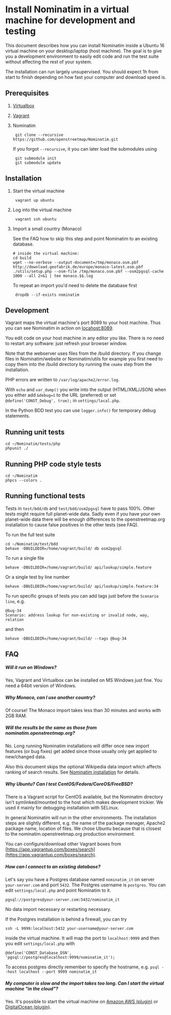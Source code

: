 # Install Nominatim in a virtual machine for development and testing

This document describes how you can install Nominatim inside a Ubuntu 16
virtual machine on your desktop/laptop (host machine). The goal is to give
you a development environment to easily edit code and run the test suite
without affecting the rest of your system. 

The installation can run largely unsupervised. You should expect 1h from
start to finish depending on how fast your computer and download speed
is.

## Prerequisites

1. [Virtualbox](https://www.virtualbox.org/wiki/Downloads)

2. [Vagrant](https://www.vagrantup.com/downloads.html)

3. Nominatim 

        git clone --recursive https://github.com/openstreetmap/Nominatim.git

    If you forgot `--recursive`, it you can later load the submodules using
    
        git submodule init
        git submodule update



## Installation

1. Start the virtual machine

        vagrant up ubuntu

2. Log into the virtual machine

        vagrant ssh ubuntu

3. Import a small country (Monaco)
    
    See the FAQ how to skip this step and point Nominatim to an existing database.

      ```
      # inside the virtual machine:
      cd build
      wget --no-verbose --output-document=/tmp/monaco.osm.pbf http://download.geofabrik.de/europe/monaco-latest.osm.pbf
      ./utils/setup.php --osm-file /tmp/monaco.osm.pbf --osm2pgsql-cache 1000 --all 2>&1 | tee monaco.$$.log
      ```

    To repeat an import you'd need to delete the database first

        dropdb --if-exists nominatim



## Development

Vagrant maps the virtual machine's port 8089 to your host machine. Thus you can
see Nominatim in action on [locahost:8089](http://localhost:8089/nominatim/).

You edit code on your host machine in any editor you like. There is no need to
restart any software: just refresh your browser window.

Note that the webserver uses files from the /build directory. If you change
files in Nominatim/website or Nominatim/utils for example you first need to
copy them into the /build directory by running the `cmake` step from the
installation.

PHP errors are written to `/var/log/apache2/error.log`.

With `echo` and `var_dump()` you write into the output (HTML/XML/JSON) when
you either add `&debug=1` to the URL (preferred) or set
`@define('CONST_Debug', true);` in `settings/local.php`.

In the Python BDD test you can use `logger.info()` for temporary debug
statements.



## Running unit tests

    cd ~/Nominatim/tests/php
    phpunit ./


## Running PHP code style tests

    cd ~/Nominatim
    phpcs --colors .


## Running functional tests

Tests in `test/bdd/db` and `test/bdd/osm2pgsql` have to pass 100%. Other
tests might require full planet-wide data. Sadly even if you have your own
planet-wide data there will be enough differences to the openstreetmap.org
installation to cause false positives in the other tests (see FAQ). 

To run the full test suite

    cd ~/Nominatim/test/bdd
    behave -DBUILDDIR=/home/vagrant/build/ db osm2pgsql

To run a single file

    behave -DBUILDDIR=/home/vagrant/build/ api/lookup/simple.feature

Or a single test by line number

    behave -DBUILDDIR=/home/vagrant/build/ api/lookup/simple.feature:34
    
To run specific groups of tests you can add tags just before the `Scenario line`, e.g.

    @bug-34
    Scenario: address lookup for non-existing or invalid node, way, relation

and then

    behave -DBUILDDIR=/home/vagrant/build/ --tags @bug-34






## FAQ

##### Will it run on Windows?

Yes, Vagrant and Virtualbox can be installed on MS Windows just fine. You need a 64bit
version of Windows.


##### Why Monaco, can I use another country?

Of course! The Monaco import takes less than 30 minutes and works with 2GB RAM.

##### Will the results be the same as those from nominatim.openstreetmap.org?

No. Long running Nominatim installations will differ once new import features (or
bug fixes) get added since those usually only get applied to new/changed data.

Also this document skips the optional Wikipedia data import which affects ranking
of search results. See [Nominatim installation](http://nominatim.org/release-docs/latest/Installation) for details.

##### Why Ubuntu? Can I test CentOS/Fedora/CoreOS/FreeBSD?

There is a Vagrant script for CentOS available, but the Nominatim directory
isn't symlinked/mounted to the host which makes development trickier. We used
it mainly for debugging installation with SELinux.

In general Nominatim will run in the other environments. The installation steps
are slightly different, e.g. the name of the package manager, Apache2 package
name, location of files. We chose Ubuntu because that is closest to the
nominatim.openstreetmap.org production environment.

You can configure/download other Vagrant boxes from [https://app.vagrantup.com/boxes/search](https://app.vagrantup.com/boxes/search).

##### How can I connect to an existing database?

Let's say you have a Postgres database named `nominatim_it` on server `your-server.com` and port `5432`. The Postgres username is `postgres`. You can edit `settings/local.php` and point Nominatim to it.

    pgsql://postgres@your-server.com:5432/nominatim_it
    
No data import necessary or restarting necessary.

If the Postgres installation is behind a firewall, you can try

    ssh -L 9999:localhost:5432 your-username@your-server.com

inside the virtual machine. It will map the port to `localhost:9999` and then
you edit `settings/local.php` with

    @define('CONST_Database_DSN', 'pgsql://postgres@localhost:9999/nominatim_it');

To access postgres directly remember to specify the hostname, e.g. `psql --host localhost --port 9999 nominatim_it`


##### My computer is slow and the import takes too long. Can I start the virtual machine "in the cloud"?

Yes. It's possible to start the virtual machine on [Amazon AWS (plugin)](https://github.com/mitchellh/vagrant-aws)
or [DigitalOcean (plugin)](https://github.com/smdahlen/vagrant-digitalocean).




